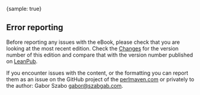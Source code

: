 {sample: true}
## Error reporting

Before reporting any issues with the eBook, please check that you are looking at the most recent edition. Check the [Changes](#changes) for the version number of this edition and compare that with the version number published on [LeanPub](https://leanpub.com/perl-maven/read_sample).


If you encounter issues with the content, or the formatting you can report them as an issue on the GitHub project of the [perlmaven.com](https://github.com/szabgab/perlmaven.com) or privately to the author: Gabor Szabo <gabor@szabgab.com>.

